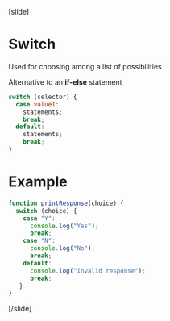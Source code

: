 [slide]
# Switch
Used for choosing among a list of possibilities

Alternative to an **if-else** statement
```js
switch (selector) {
  case value1:
    statements;
    break;
  default:
    statements;
    break;
}
```
# Example
```js
function printResponse(choice) {
  switch (choice) {
    case "Y":
      console.log("Yes");
      break;
    case "N":
      console.log("No");
      break;
    default:
      console.log("Invalid response");
      break;
   }
}
```
[/slide]